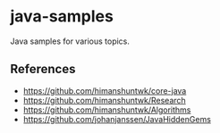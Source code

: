 # java-samples

Java samples for various topics.


## References

- https://github.com/himanshuntwk/core-java
- https://github.com/himanshuntwk/Research
- https://github.com/himanshuntwk/Algorithms
- https://github.com/johanjanssen/JavaHiddenGems
